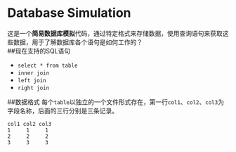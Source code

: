 # Database Simulation
这是一个**简易数据库模拟**代码，通过特定格式来存储数据，使用查询语句来获取这些数据，用于了解数据库各个语句是如何工作的？<br>
##现在支持的SQL语句
+ `select * from table`
+ `inner join`
+ `left join`
+ `right join`

##数据格式
每个`table`以独立的一个文件形式存在，第一行`col1`、`col2`、`col3`为字段名称，后面的三行分别是三条记录。
```
col1 col2 col3
1     1     1
2     2     2
3     3     3
```
